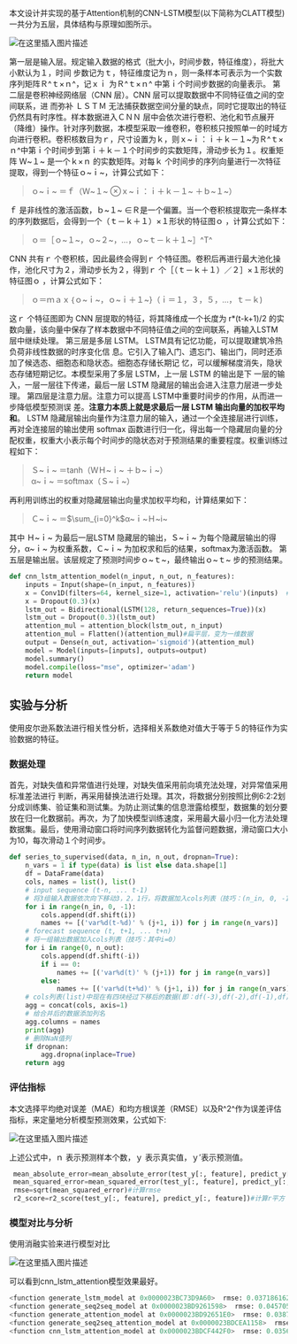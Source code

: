 本文设计并实现的基于Attention机制的CNN-LSTM模型(以下简称为CLATT模型)一共分为五层，具体结构与原理如图所示。

![在这里插入图片描述](https://img-blog.csdnimg.cn/e76d9edd1c8b40bf9bb5eb6a36d5925d.png)

第一层是输入层。规定输入数据的格式（批大小，时间步数，特征维度），将批大小默认为１，时间
步数记为ｔ，特征维度记为ｎ，则一条样本可表示为一个实数序列矩阵Ｒ^ｔ×ｎ^，记ｘｉ 为Ｒ^ｔ×ｎ^ 中第ｉ个时间步数据的向量表示。
第二层是卷积神经网络层（CNN 层）。CNN 层可以提取数据中不同特征值之间的空间联系，进
而弥补 ＬＳＴＭ 无法捕获数据空间分量的缺点，同时它提取出的特征仍然具有时序性。样本数据进入ＣＮＮ 层中会依次进行卷积、池化和节点展开（降维）操作。针对序列数据，本模型采取一维卷积，卷积核只按照单一的时域方向进行卷积。卷积核数目为ｒ，尺寸设置为ｋ，则ｘ~ｉ：ｉ＋ｋ－１~为Ｒ^ｔ×ｎ^中第ｉ个时间步到第ｉ＋ｋ－１个时间步的实数矩阵，滑动步长为１。权重矩阵 Ｗ~１~ 是一个ｋ×ｎ 的实数矩阵。对每ｋ 个时间步的序列向量进行一次特征提取，得到一个特征ｏ~ｉ~，计算公式如下：

> ｏ~ｉ~ ＝ｆ（Ｗ~１~ ⊗ｘ~ｉ：ｉ＋ｋ－１~ ＋ｂ~１~）

ｆ 是非线性的激活函数，ｂ~１~ ∈Ｒ是一个偏置。当一个卷积核提取完一条样本的序列数据后，会得到一个（ｔ－ｋ＋１）×１形状的特征图ｏ ，计算公式如下：

> ｏ＝［ｏ~１~，ｏ~２~，…，ｏ~ｔ－ｋ＋１~］^T^

CNN 共有ｒ 个卷积核，因此最终会得到ｒ 个特征图。卷积后再进行最大池化操作，池化尺寸为２，滑动步长为２，得到ｒ 个［（ｔ－ｋ＋１）／２］×１形状的特征图ｏ ，计算公式如下：

> ｏ＝ｍａｘ｛ｏ~ｉ~，ｏ~ｉ＋１~}（ｉ＝１，３，５，…，ｔ－ｋ)

这ｒ 个特征图即为 CNN 层提取的特征，将其降维成一个长度为 r*(t-k+1)/2 的实数向量，该向量中保存了样本数据中不同特征值之间的空间联系，再输入LSTM 层中继续处理。
第三层是多层  LSTM。 LSTM具有记忆功能，可以提取建筑冷热负荷非线性数据的时序变化信
息。它引入了输入门、遗忘门、输出门，同时还添加了候选态、细胞态和隐状态。细胞态存储长期记
忆，可以缓解梯度消失，隐状态存储短期记忆。本模型采用了多层 LSTM，上一层 LSTM 的输出是下
一层的输入，一层一层往下传递，最后一层  LSTM 隐藏层的输出会进入注意力层进一步处理。
第四层是注意力层。注意力可以提高  LSTM中重要时间步的作用，从而进一步降低模型预测误
差。**注意力本质上就是求最后一层  LSTM 输出向量的加权平均和**。 LSTM 隐藏层输出向量作为注意力层的输入，通过一个全连接层进行训练，再对全连接层的输出使用 softmax 函数进行归一化，得出每一个隐藏层向量的分配权重，权重大小表示每个时间步的隐状态对于预测结果的重要程度。权重训练过程如下：

> Ｓ~ｉ~ ＝tanh（ＷＨ~ｉ~ ＋ｂ~ｉ~）  
>  α~ｉ~ ＝softmax（Ｓ~ｉ~）
>  
再利用训练出的权重对隐藏层输出向量求加权平均和，计算结果如下：

> Ｃ~ｉ~ ＝$\sum_{i=0}^k$α~ｉ~Ｈ~i~

其中 Ｈ~ｉ~ 为最后一层LSTM 隐藏层的输出，Ｓ~ｉ~ 为每个隐藏层输出的得分，α~ｉ~ 为权重系数，Ｃ~ｉ~ 为加权求和后的结果，softmax为激活函数。
第五层是输出层。该层规定了预测时间步ｏ~ｔ~，最终输出ｏ~ｔ~ 步的预测结果。

```python
def cnn_lstm_attention_model(n_input, n_out, n_features):
    inputs = Input(shape=(n_input, n_features))
    x = Conv1D(filters=64, kernel_size=1, activation='relu')(inputs)  # , padding = 'same'
    x = Dropout(0.3)(x)
    lstm_out = Bidirectional(LSTM(128, return_sequences=True))(x)
    lstm_out = Dropout(0.3)(lstm_out)
    attention_mul = attention_block(lstm_out, n_input)
    attention_mul = Flatten()(attention_mul)#扁平层，变为一维数据
    output = Dense(n_out, activation='sigmoid')(attention_mul)
    model = Model(inputs=[inputs], outputs=output)
    model.summary()
    model.compile(loss="mse", optimizer='adam')
    return model
```

## 实验与分析
使用皮尔逊系数法进行相关性分析，选择相关系数绝对值大于等于５的特征作为实验数据的特征。
### 数据处理
首先，对缺失值和异常值进行处理，对缺失值采用前向填充法处理，对异常值采用标准差法进行
判断，再采用替换法进行处理。其次，将数据分别按照比例6∶2∶2划分成训练集、验证集和测试集。为防止测试集的信息泄露给模型，数据集的划分要放在归一化数据前。再次，为了加快模型训练速度，采用最大最小归一化方法处理数据集。最后，使用滑动窗口将时间序列数据转化为监督问题数据，滑动窗口大小为10，每次滑动１个时间步。

```python
def series_to_supervised(data, n_in, n_out, dropnan=True):
    n_vars = 1 if type(data) is list else data.shape[1]
    df = DataFrame(data)
    cols, names = list(), list()
    # input sequence (t-n, ... t-1)
    # 将3组输入数据依次向下移动3，2，1行，将数据加入cols列表（技巧：(n_in, 0, -1)中的-1指倒序循环，步长为1）
    for i in range(n_in, 0, -1):
    	cols.append(df.shift(i))
    	names += [('var%d(t-%d)' % (j+1, i)) for j in range(n_vars)]
    # forecast sequence (t, t+1, ... t+n)
    # 将一组输出数据加入cols列表（技巧：其中i=0）
    for i in range(0, n_out):
    	cols.append(df.shift(-i))
    	if i == 0:
    		names += [('var%d(t)' % (j+1)) for j in range(n_vars)]
    	else:
    		names += [('var%d(t+%d)' % (j+1, i)) for j in range(n_vars)]
    # cols列表(list)中现在有四块经过下移后的数据(即：df(-3),df(-2),df(-1),df)，将四块数据按列 并排合并
    agg = concat(cols, axis=1)
    # 给合并后的数据添加列名
    agg.columns = names
    print(agg)
    # 删除NaN值列
    if dropnan:
    	agg.dropna(inplace=True)
    return agg
```
### 评估指标
本文选择平均绝对误差（MAE）和均方根误差（RMSE）以及R^2^作为误差评估指标，来定量地分析模型预测效果，公式如下:

![在这里插入图片描述](https://img-blog.csdnimg.cn/ee6d328202244c54981b6ee333e4448f.png)

上述公式中，ｎ 表示预测样本个数，ｙ 表示真实值，ｙ′表示预测值。

```python
 mean_absolute_error=mean_absolute_error(test_y[:, feature], predict_y[:, feature])
 mean_squared_error=mean_squared_error(test_y[:, feature], predict_y[:, feature])
 rmse=sqrt(mean_squared_error)#计算rmse
 r2_score=r2_score(test_y[:, feature], predict_y[:, feature])#计算r平方
```

### 模型对比与分析
使用消融实验来进行模型对比

![在这里插入图片描述](https://img-blog.csdnimg.cn/9c2fe99343504d52908abd842d9a3765.png)

可以看到cnn_lstm_attention模型效果最好。
```python
<function generate_lstm_model at 0x0000023BC73D9A60>  rmse: 0.03718616235924552   r2: 0.4299815376427156
<function generate_seq2seq_model at 0x0000023BD9261598>  rmse: 0.04570584783531429   r2: 0.13886797860359967
<function generate_attention_model at 0x0000023BD92651E0>  rmse: 0.03876087350959183   r2: 0.3806825579394115
<function generate_seq2seq_attention_model at 0x0000023BDCEA1158>  rmse: 0.04834780434038557   r2: 0.03643789488376792
<function cnn_lstm_attention_model at 0x0000023BDCF442F0>  rmse: 0.03560436142032436   r2: 0.47744428499036307
```


